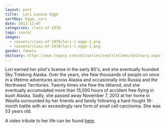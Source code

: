 ```yaml
---
layout: post
title:  Lori Louise Egge
sortKey: Egge, Lori
date: 2013-11-07
categories: class-of-1978
tags: cancer
images:
  - /assets/class-of-1978/lori-l-egge-1.png
  - /assets/class-of-1978/lori-l-egge-2.png
gender: female
obituary: https://www.legacy.com/obituaries/seattletimes/obituary.aspx?pid=168215752
---
```

Lori earned her pilot's license in the early 80's, and she eventually founded Sky Trekking Alaska.  Over the years, she flew thousands of people on once in a lifetime adventures across Alaska and occasionally into Russia and the Northwest Territories. Twenty times she flew the Iditarod, and she eventually accumulated more than 15,000 hours of accident free flying in bush Alaska.  Sadly, she passed away November 7, 2013 at her home in Wasilla surrounded by her friends and family following a hard-fought 16-month battle with an exceedingly rare form of small cell carcinoma. She was 53 years old.

A video tribute to her life can be found [here](https://vimeo.com/82436756).
